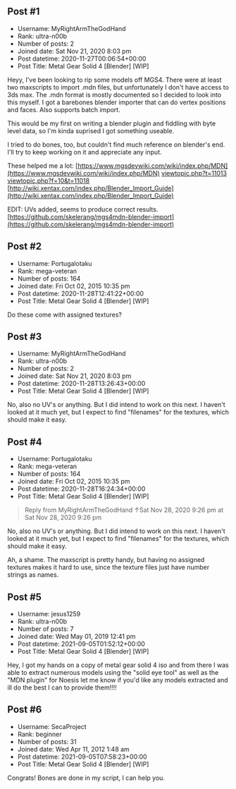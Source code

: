 ## Post #1
- Username: MyRightArmTheGodHand
- Rank: ultra-n00b
- Number of posts: 2
- Joined date: Sat Nov 21, 2020 8:03 pm
- Post datetime: 2020-11-27T00:06:54+00:00
- Post Title: Metal Gear Solid 4 [Blender] [WIP]

Heyy,
I've been looking to rip some models off MGS4. There were at least two maxscripts to import .mdn files, but unfortunately I don't have access to 3ds max. The .mdn format is mostly documented so I decided to look into this myself. I got a barebones blender importer that can do vertex positions and faces. Also supports batch import.

This would be my first on writing a blender plugin and fiddling with byte level data, so I'm kinda suprised I got something useable.



I tried to do bones, too, but couldn't find much reference on blender's end. I'll try to keep working on it and appreciate any input.

These helped me a lot:
[https://www.mgsdevwiki.com/wiki/index.php/MDN](https://www.mgsdevwiki.com/wiki/index.php/MDN)
[viewtopic.php?t=11013](https://forum.xentax.com/viewtopic.php?t=11013)
[viewtopic.php?f=10&t=11018](https://forum.xentax.com/viewtopic.php?f=10&t=11018)
[http://wiki.xentax.com/index.php/Blender_Import_Guide](http://wiki.xentax.com/index.php/Blender_Import_Guide)

EDIT:
UVs added, seems to produce correct results.
[https://github.com/skelerang/mgs4mdn-blender-import](https://github.com/skelerang/mgs4mdn-blender-import)
## Post #2
- Username: Portugalotaku
- Rank: mega-veteran
- Number of posts: 164
- Joined date: Fri Oct 02, 2015 10:35 pm
- Post datetime: 2020-11-28T12:41:22+00:00
- Post Title: Metal Gear Solid 4 [Blender] [WIP]

Do these come with assigned textures?
## Post #3
- Username: MyRightArmTheGodHand
- Rank: ultra-n00b
- Number of posts: 2
- Joined date: Sat Nov 21, 2020 8:03 pm
- Post datetime: 2020-11-28T13:26:43+00:00
- Post Title: Metal Gear Solid 4 [Blender] [WIP]

No, also no UV's or anything. But I did intend to work on this next. I haven't looked at it much yet, but I expect to find "filenames" for the textures, which should make it easy.
## Post #4
- Username: Portugalotaku
- Rank: mega-veteran
- Number of posts: 164
- Joined date: Fri Oct 02, 2015 10:35 pm
- Post datetime: 2020-11-28T16:24:34+00:00
- Post Title: Metal Gear Solid 4 [Blender] [WIP]

> Reply from MyRightArmTheGodHand ↑Sat Nov 28, 2020 9:26 pm at Sat Nov 28, 2020 9:26 pm
>
> 
No, also no UV's or anything. But I did intend to work on this next. I haven't looked at it much yet, but I expect to find "filenames" for the textures, which should make it easy.

Ah, a shame. The maxscript is pretty handy, but having no assigned textures makes it hard to use, since the texture files just have number strings as names.
## Post #5
- Username: jesus1259
- Rank: ultra-n00b
- Number of posts: 7
- Joined date: Wed May 01, 2019 12:41 pm
- Post datetime: 2021-09-05T01:52:12+00:00
- Post Title: Metal Gear Solid 4 [Blender] [WIP]

Hey, I got my hands on a copy of metal gear solid 4 iso and from there I was able to extract numerous models using the "solid eye tool" as well as the "MDN plugin" for Noesis let me know if you'd like any models extracted and ill do the best I can to provide them!!!!
## Post #6
- Username: SecaProject
- Rank: beginner
- Number of posts: 31
- Joined date: Wed Apr 11, 2012 1:48 am
- Post datetime: 2021-09-05T07:58:23+00:00
- Post Title: Metal Gear Solid 4 [Blender] [WIP]

Congrats!
Bones are done in my script, I can help you.

